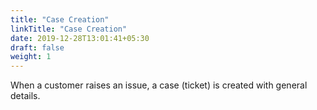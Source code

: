 ```yaml
---
title: "Case Creation"
linkTitle: "Case Creation"
date: 2019-12-28T13:01:41+05:30
draft: false
weight: 1
---
```

When a customer raises an issue, a case (ticket) is created with general details.
